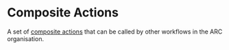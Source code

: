 # Composite Actions

A set of
[composite actions](https://docs.github.com/en/actions/creating-actions/creating-a-composite-action)
that can be called by other workflows in the ARC organisation.
